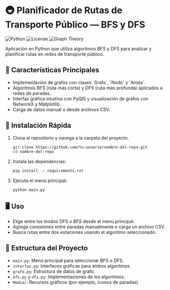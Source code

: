 # 🚇 Planificador de Rutas de Transporte Público — BFS y DFS


![Python](https://img.shields.io/badge/Python-3.8%2B-blue)
![License](https://img.shields.io/badge/License-MIT-green)
![Graph Theory](https://img.shields.io/badge/Graph%20Theory-BFS%20%7C%20DFS-red)

Aplicación en Python que utiliza algoritmos BFS y DFS para analizar y planificar rutas en redes de transporte público.

## 📌 Características Principales
- Implementación de grafos con clases \`Grafo\`, \`Nodo\` y \`Arista\`.
- Algoritmos BFS (ruta más corta) y DFS (ruta más profunda) aplicados a redes de paradas.
- Interfaz gráfica intuitiva con PyQt5 y visualización de grafos con NetworkX y Matplotlib.
- Carga de datos manual o desde archivos CSV.

## 🚀 Instalación Rápida
1. Clona el repositorio y navega a la carpeta del proyecto.

   ```bash
   git clone https://github.com/tu-usuario/nombre-del-repo.git
   cd nombre-del-repo
   ```

2. Instala las dependencias:

   ```bash
   pip install -r requirements.txt
   ```

3. Ejecuta el menú principal:

   ```bash
   python main.py
   ```

## 🖥️ Uso
- Elige entre los modos DFS o BFS desde el menú principal.
- Agrega conexiones entre paradas manualmente o carga un archivo CSV.
- Busca rutas entre dos estaciones usando el algoritmo seleccionado.

## 📂 Estructura del Proyecto
- `main.py`: Menú principal para seleccionar BFS o DFS.
- `interfaz.py`: Interfaces gráficas para ambos algoritmos.
- `grafo.py`: Estructura de datos de grafo.
- `bfs.py` y `dfs.py`: Implementaciones de los algoritmos.
- `Media/`: Recursos gráficos (por ejemplo, íconos de paradas).


